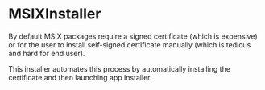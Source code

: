 # MSIXInstaller
By default MSIX packages require a signed certificate (which is expensive) or for the user to install self-signed certificate manually (which is tedious and hard for end user). 

This installer automates this process by automatically installing the certificate and then launching app installer.
